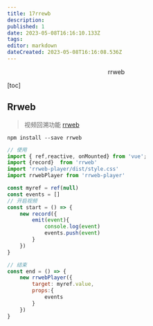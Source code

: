 ```yaml
---
title: 17rrewb
description: 
published: 1
date: 2023-05-08T16:16:10.133Z
tags: 
editor: markdown
dateCreated: 2023-05-08T16:16:08.536Z
---
```


<center>rrweb</center>



[toc]





## Rrweb

> 视频回溯功能 [rrweb](https://github.com/rrweb-io/rrweb)

```shell
npm install --save rrweb		
```

```js
// 使用
import { ref,reactive, onMounted} from 'vue';
import {record}  from 'rrweb'
import 'rrweb-player/dist/style.css'
import rrwebPlayer from 'rrweb-player'

const myref = ref(null)
const events = []
// 开启视频
const start = () => {
    new record({
        emit(event){
            console.log(event)
            events.push(event)
        }
    })
}

// 结束
const end = () => {
    new rrwebPlayer({
        target: myref.value,
        props:{
            events
        }
    })
}
```

